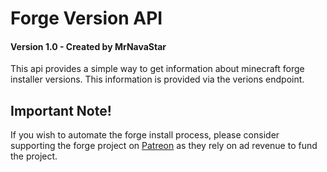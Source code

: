 # Forge Version API
#### Version 1.0 - Created by MrNavaStar

This api provides a simple way to get information about minecraft forge
installer versions. This information is provided via the verions endpoint.

## Important Note!
If you wish to automate the forge install process, please consider supporting
the forge project on [Patreon](https://www.patreon.com/LexManos/) as they rely on ad revenue to fund the project.
